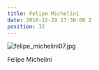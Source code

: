 ```yaml
---
title: Felipe Michelini
date: 2016-12-29 17:30:00 Z
position: 32
---
```


![felipe_michelini07.jpg](/uploads/felipe_michelini07.jpg)

Felipe Michelini
